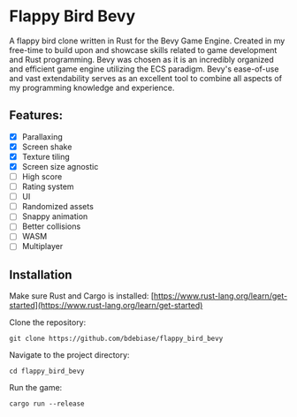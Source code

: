 # Flappy Bird Bevy
A flappy bird clone written in Rust for the Bevy Game Engine. Created in my free-time to build upon and showcase skills related to game development and Rust programming. Bevy was chosen as it is an incredibly organized and efficient game engine utilizing the ECS paradigm. Bevy's ease-of-use and vast extendability serves as an excellent tool to combine all aspects of my programming knowledge and experience.

## Features:
- [x] Parallaxing
- [x] Screen shake
- [x] Texture tiling
- [x] Screen size agnostic
- [ ] High score
- [ ] Rating system
- [ ] UI
- [ ] Randomized assets
- [ ] Snappy animation
- [ ] Better collisions
- [ ] WASM
- [ ] Multiplayer

## Installation
Make sure Rust and Cargo is installed: [https://www.rust-lang.org/learn/get-started](https://www.rust-lang.org/learn/get-started)

Clone the repository:
```cli
git clone https://github.com/bdebiase/flappy_bird_bevy
```
Navigate to the project directory:
```cli
cd flappy_bird_bevy
```
Run the game:
```cli
cargo run --release
```
